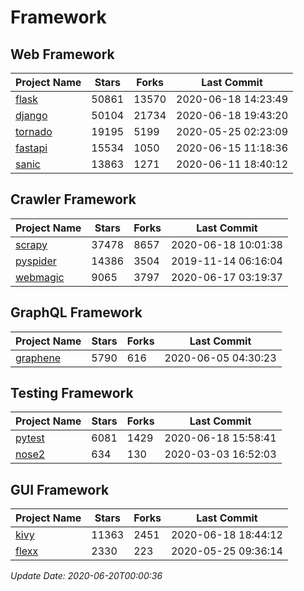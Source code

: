 # Framework

## Web Framework

| Project Name | Stars | Forks | Last Commit |
| ------------ | ----- | ----- | ----------- |
| [flask](https://github.com/pallets/flask) | 50861 | 13570 | 2020-06-18 14:23:49 |
| [django](https://github.com/django/django) | 50104 | 21734 | 2020-06-18 19:43:20 |
| [tornado](https://github.com/tornadoweb/tornado) | 19195 | 5199 | 2020-05-25 02:23:09 |
| [fastapi](https://github.com/tiangolo/fastapi) | 15534 | 1050 | 2020-06-15 11:18:36 |
| [sanic](https://github.com/huge-success/sanic) | 13863 | 1271 | 2020-06-11 18:40:12 |

## Crawler Framework

| Project Name | Stars | Forks | Last Commit |
| ------------ | ----- | ----- | ----------- |
| [scrapy](https://github.com/scrapy/scrapy) | 37478 | 8657 | 2020-06-18 10:01:38 |
| [pyspider](https://github.com/binux/pyspider) | 14386 | 3504 | 2019-11-14 06:16:04 |
| [webmagic](https://github.com/code4craft/webmagic) | 9065 | 3797 | 2020-06-17 03:19:37 |

## GraphQL Framework

| Project Name | Stars | Forks | Last Commit |
| ------------ | ----- | ----- | ----------- |
| [graphene](https://github.com/graphql-python/graphene) | 5790 | 616 | 2020-06-05 04:30:23 |

## Testing Framework

| Project Name | Stars | Forks | Last Commit |
| ------------ | ----- | ----- | ----------- |
| [pytest](https://github.com/pytest-dev/pytest) | 6081 | 1429 | 2020-06-18 15:58:41 |
| [nose2](https://github.com/nose-devs/nose2) | 634 | 130 | 2020-03-03 16:52:03 |

## GUI Framework

| Project Name | Stars | Forks | Last Commit |
| ------------ | ----- | ----- | ----------- |
| [kivy](https://github.com/kivy/kivy) | 11363 | 2451 | 2020-06-18 18:44:12 |
| [flexx](https://github.com/flexxui/flexx) | 2330 | 223 | 2020-05-25 09:36:14 |

*Update Date: 2020-06-20T00:00:36*